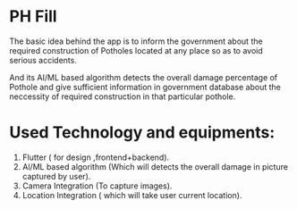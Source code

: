 # PH Fill

The basic idea behind the app is to inform the government about the required construction of Potholes located at any place so as to avoid serious accidents.

And its AI/ML based algorithm detects the overall damage percentage of Pothole and give sufficient information in government database about the neccessity of required construction in that particular pothole.

# Used Technology and equipments:

1. Flutter ( for design ,frontend+backend).
2. Al/ML based algorithm (Which will detects the overall damage in picture   captured by user).
3. Camera Integration (To capture images).
4. Location Integration ( which will take user current location).

